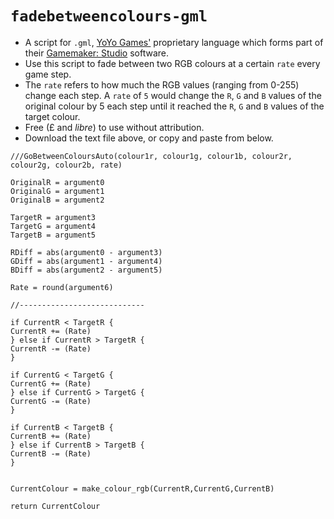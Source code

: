 # `fadebetweencolours-gml`

* A script for `.gml`, [YoYo Games'](https://www.yoyogames.com/) proprietary language which forms part of their [Gamemaker: Studio](https://www.yoyogames.com/gamemaker) software.
* Use this script to fade between two RGB colours at a certain `rate` every game step.
* The `rate` refers to how much the RGB values (ranging from 0-255) change each step. A `rate` of `5` would change the `R`, `G` and `B` values of the original colour by 5 each step until it reached the `R`, `G` and `B` values of the target colour.
* Free (£ and *libre*) to use without attribution.
* Download the text file above, or copy and paste from below.

```
///GoBetweenColoursAuto(colour1r, colour1g, colour1b, colour2r, colour2g, colour2b, rate)

OriginalR = argument0
OriginalG = argument1
OriginalB = argument2

TargetR = argument3
TargetG = argument4
TargetB = argument5

RDiff = abs(argument0 - argument3)
GDiff = abs(argument1 - argument4)
BDiff = abs(argument2 - argument5)

Rate = round(argument6)

//----------------------------

if CurrentR < TargetR {
CurrentR += (Rate)
} else if CurrentR > TargetR {
CurrentR -= (Rate)
}

if CurrentG < TargetG {
CurrentG += (Rate)
} else if CurrentG > TargetG {
CurrentG -= (Rate)
}

if CurrentB < TargetB {
CurrentB += (Rate)
} else if CurrentB > TargetB {
CurrentB -= (Rate)
}


CurrentColour = make_colour_rgb(CurrentR,CurrentG,CurrentB)

return CurrentColour
```
